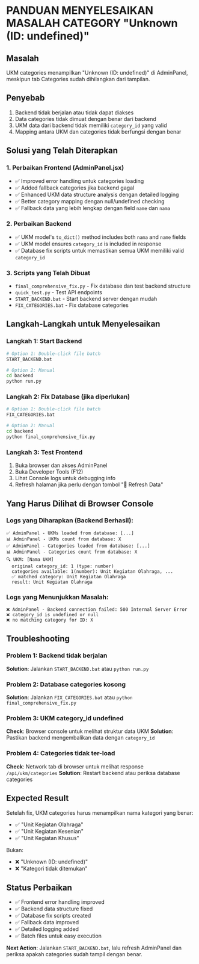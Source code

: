 # PANDUAN MENYELESAIKAN MASALAH CATEGORY "Unknown (ID: undefined)"

## Masalah
UKM categories menampilkan "Unknown (ID: undefined)" di AdminPanel, meskipun tab Categories sudah dihilangkan dari tampilan.

## Penyebab
1. Backend tidak berjalan atau tidak dapat diakses
2. Data categories tidak dimuat dengan benar dari backend
3. UKM data dari backend tidak memiliki `category_id` yang valid
4. Mapping antara UKM dan categories tidak berfungsi dengan benar

## Solusi yang Telah Diterapkan

### 1. **Perbaikan Frontend (AdminPanel.jsx)**
- ✅ Improved error handling untuk categories loading
- ✅ Added fallback categories jika backend gagal
- ✅ Enhanced UKM data structure analysis dengan detailed logging
- ✅ Better category mapping dengan null/undefined checking
- ✅ Fallback data yang lebih lengkap dengan field `name` dan `nama`

### 2. **Perbaikan Backend**
- ✅ UKM model's `to_dict()` method includes both `nama` and `name` fields
- ✅ UKM model ensures `category_id` is included in response
- ✅ Database fix scripts untuk memastikan semua UKM memiliki valid `category_id`

### 3. **Scripts yang Telah Dibuat**
- `final_comprehensive_fix.py` - Fix database dan test backend structure
- `quick_test.py` - Test API endpoints
- `START_BACKEND.bat` - Start backend server dengan mudah
- `FIX_CATEGORIES.bat` - Fix database categories

## Langkah-Langkah untuk Menyelesaikan

### Langkah 1: Start Backend
```bash
# Option 1: Double-click file batch
START_BACKEND.bat

# Option 2: Manual
cd backend
python run.py
```

### Langkah 2: Fix Database (jika diperlukan)
```bash
# Option 1: Double-click file batch  
FIX_CATEGORIES.bat

# Option 2: Manual
cd backend
python final_comprehensive_fix.py
```

### Langkah 3: Test Frontend
1. Buka browser dan akses AdminPanel
2. Buka Developer Tools (F12)
3. Lihat Console logs untuk debugging info
4. Refresh halaman jika perlu dengan tombol "🔄 Refresh Data"

## Yang Harus Dilihat di Browser Console

### Logs yang Diharapkan (Backend Berhasil):
```
✅ AdminPanel - UKMs loaded from database: [...]
📊 AdminPanel - UKMs count from database: X
✅ AdminPanel - Categories loaded from database: [...]
📊 AdminPanel - Categories count from database: X
🔍 UKM: [Nama UKM]
  original category_id: 1 (type: number)
  categories available: 1(number): Unit Kegiatan Olahraga, ...
  ✅ matched category: Unit Kegiatan Olahraga
  result: Unit Kegiatan Olahraga
```

### Logs yang Menunjukkan Masalah:
```
❌ AdminPanel - Backend connection failed: 500 Internal Server Error
❌ category_id is undefined or null
❌ no matching category for ID: X
```

## Troubleshooting

### Problem 1: Backend tidak berjalan
**Solution**: Jalankan `START_BACKEND.bat` atau `python run.py`

### Problem 2: Database categories kosong
**Solution**: Jalankan `FIX_CATEGORIES.bat` atau `python final_comprehensive_fix.py`

### Problem 3: UKM category_id undefined
**Check**: Browser console untuk melihat struktur data UKM
**Solution**: Pastikan backend mengembalikan data dengan `category_id`

### Problem 4: Categories tidak ter-load
**Check**: Network tab di browser untuk melihat response `/api/ukm/categories`
**Solution**: Restart backend atau periksa database categories

## Expected Result
Setelah fix, UKM categories harus menampilkan nama kategori yang benar:
- ✅ "Unit Kegiatan Olahraga" 
- ✅ "Unit Kegiatan Kesenian"
- ✅ "Unit Kegiatan Khusus"

Bukan:
- ❌ "Unknown (ID: undefined)"
- ❌ "Kategori tidak ditemukan"

## Status Perbaikan
- ✅ Frontend error handling improved
- ✅ Backend data structure fixed  
- ✅ Database fix scripts created
- ✅ Fallback data improved
- ✅ Detailed logging added
- ✅ Batch files untuk easy execution

**Next Action**: Jalankan `START_BACKEND.bat`, lalu refresh AdminPanel dan periksa apakah categories sudah tampil dengan benar.
